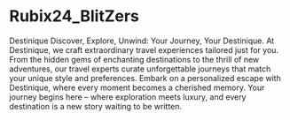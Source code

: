 # Rubix24_BlitZers
Destinique
Discover, Explore, Unwind: Your Journey, Your Destinique.
At Destinique, we craft extraordinary travel experiences tailored just for you. From the hidden gems of enchanting destinations to the thrill of new adventures, our travel experts curate unforgettable journeys that match your unique style and preferences. Embark on a personalized escape with Destinique, where every moment becomes a cherished memory. Your journey begins here – where exploration meets luxury, and every destination is a new story waiting to be written.
